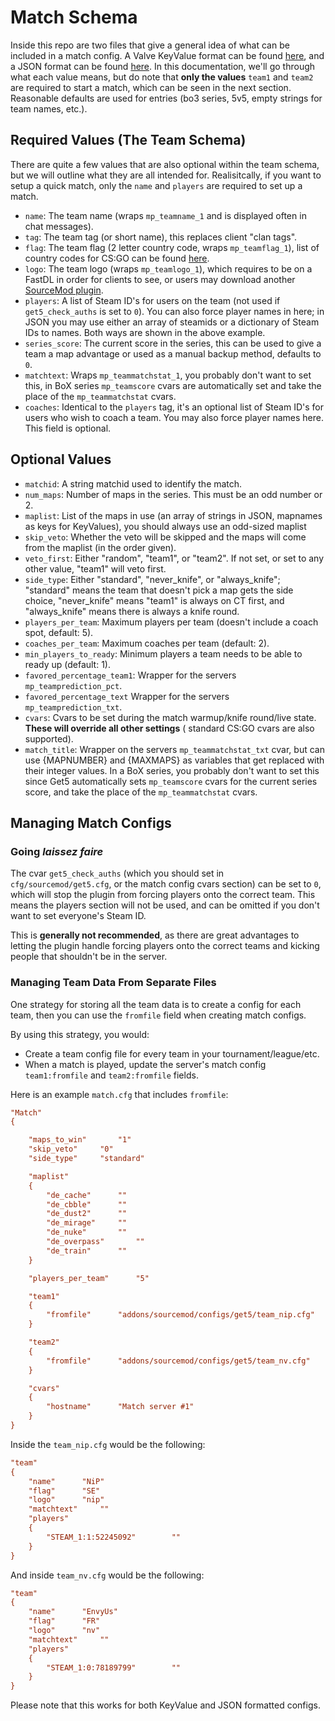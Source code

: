 # Match Schema

Inside this repo are two files that give a general idea of what can be included in a match config. A Valve KeyValue
format can be found [here](https://github.com/splewis/get5/blob/master/configs/get5/example_match.cfg), and a JSON
format can be found [here](https://github.com/splewis/get5/blob/master/configs/get5/example_match.json). In this
documentation, we'll go through what each value means, but do note that **only the values** `team1` and `team2` are
required to start a match, which can be seen in the next section. Reasonable defaults are used for entries (bo3 series,
5v5, empty strings for team names, etc.).

## Required Values (The Team Schema)

There are quite a few values that are also optional within the team schema, but we will outline what they are all
intended for. Realisitcally, if you want to setup a quick match, only the `name` and `players` are required to set up a
match.

- `name`: The team name (wraps `mp_teamname_1` and is displayed often in chat messages).
- `tag`: The team tag (or short name), this replaces client "clan tags".
- `flag`: The team flag (2 letter country code, wraps `mp_teamflag_1`), list of country codes for CS:GO can be
  found [here](https://steamcommunity.com/sharedfiles/filedetails/?id=719079703).
- `logo`: The team logo (wraps `mp_teamlogo_1`), which requires to be on a FastDL in order for clients to see, or users
  may download another [SourceMod plugin](https://forums.alliedmods.net/showthread.php?t=258206).
- `players`: A list of Steam ID's for users on the team (not used if `get5_check_auths` is set to `0`). You can also
  force player names in here; in JSON you may use either an array of steamids or a dictionary of Steam IDs to names.
  Both ways are shown in the above example.
- `series_score`: The current score in the series, this can be used to give a team a map advantage or used as a manual
  backup method, defaults to `0`.
- `matchtext`: Wraps `mp_teammatchstat_1`, you probably don't want to set this, in BoX series `mp_teamscore` cvars are
  automatically set and take the place of the `mp_teammatchstat` cvars.
- `coaches`: Identical to the `players` tag, it's an optional list of Steam ID's for users who wish to coach a team.
  You may also force player names here. This field is optional.

## Optional Values

- `matchid`: A string matchid used to identify the match.
- `num_maps`: Number of maps in the series. This must be an odd number or 2.
- `maplist`: List of the maps in use (an array of strings in JSON, mapnames as keys for KeyValues), you should always
  use an odd-sized maplist
- `skip_veto`: Whether the veto will be skipped and the maps will come from the maplist (in the order given).
- `veto_first`: Either "random", "team1", or "team2". If not set, or set to any other value, "team1" will veto first.
- `side_type`: Either "standard", "never_knife", or "always_knife"; "standard" means the team that doesn't pick a map
  gets the side choice, "never_knife" means "team1" is always on CT first, and "always_knife" means there is always a
  knife round.
- `players_per_team`: Maximum players per team (doesn't include a coach spot, default: 5).
- `coaches_per_team`: Maximum coaches per team (default: 2).
- `min_players_to_ready`: Minimum players a team needs to be able to ready up (default: 1).
- `favored_percentage_team1`: Wrapper for the servers `mp_teamprediction_pct`.
- `favored_percentage_text` Wrapper for the servers `mp_teamprediction_txt`.
- `cvars`: Cvars to be set during the match warmup/knife round/live state. **These will override all other settings** (
  standard CS:GO cvars are also supported).
- `match_title`: Wrapper on the servers `mp_teammatchstat_txt` cvar, but can use {MAPNUMBER} and {MAXMAPS} as variables
  that get replaced with their integer values. In a BoX series, you probably don't want to set this since Get5
  automatically sets `mp_teamscore` cvars for the current series score, and take the place of the `mp_teammatchstat`
  cvars.

## Managing Match Configs

### Going *laissez faire*

The cvar `get5_check_auths` (which you should set in `cfg/sourcemod/get5.cfg`, or the match config cvars section) can be
set to `0`, which will stop the plugin from forcing players onto the correct team. This means the players section will
not be used, and can be omitted if you don't want to set everyone's Steam ID.

This is **generally not recommended**, as there are great advantages to letting the plugin handle forcing players onto
the correct teams and kicking people that shouldn't be in the server.

### Managing Team Data From Separate Files

One strategy for storing all the team data is to create a config for each team, then you can use the `fromfile` field
when creating match configs.

By using this strategy, you would:

- Create a team config file for every team in your tournament/league/etc.
- When a match is played, update the server's match config `team1:fromfile` and `team2:fromfile` fields.

Here is an example `match.cfg` that includes `fromfile`:

```cfg
"Match"
{

	"maps_to_win"		"1"
	"skip_veto"		"0"
	"side_type"		"standard"

	"maplist"
	{
		"de_cache"		""
		"de_cbble"		""
		"de_dust2"		""
		"de_mirage"		""
		"de_nuke"		""
		"de_overpass"		""
		"de_train"		""
	}

	"players_per_team"		"5"

	"team1"
	{
		"fromfile"		"addons/sourcemod/configs/get5/team_nip.cfg"
	}

	"team2"
	{
		"fromfile"		"addons/sourcemod/configs/get5/team_nv.cfg"
	}

	"cvars"
	{
		"hostname"		"Match server #1"
	}
}
```

Inside the `team_nip.cfg` would be the following:

```cfg
"team"
{
	"name"		"NiP" 
	"flag"		"SE"
	"logo"		"nip"
	"matchtext"		""
	"players"
	{
		"STEAM_1:1:52245092"		""
	}
}
```

And inside `team_nv.cfg` would be the following:

```cfg
"team"
{
	"name"		"EnvyUs" 
	"flag"		"FR"
	"logo"		"nv"
	"matchtext"		""
	"players"
	{
		"STEAM_1:0:78189799"		""
	}
}
```

Please note that this works for both KeyValue and JSON formatted configs.
